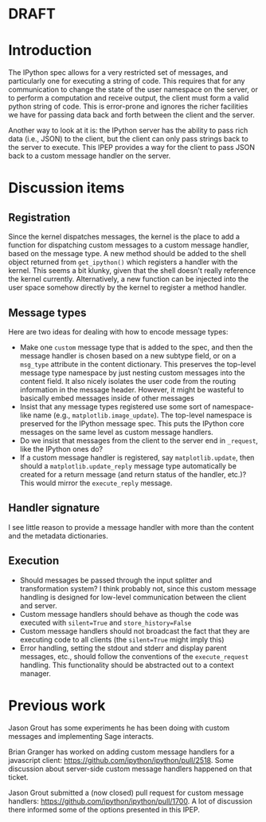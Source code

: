 # DRAFT

# Introduction

The IPython spec allows for a very restricted set of messages, and particularly one for executing a string of code.  This requires that for any communication to change the state of the user namespace on the server, or to perform a computation and receive output, the client must form a valid python string of code.  This is error-prone and ignores the richer facilities we have for passing data back and forth between the client and the server.

Another way to look at it is: the IPython server has the ability to pass rich data (i.e., JSON) to the client, but the client can only pass strings back to the server to execute.  This IPEP provides a way for the client to pass JSON back to a custom message handler on the server.

# Discussion items

## Registration

Since the kernel dispatches messages, the kernel is the place to add a function for dispatching custom messages to a custom message handler, based on the message type.  A new method should be added to the shell object returned from `get_ipython()` which registers a handler with the kernel.  This seems a bit klunky, given that the shell doesn't really reference the kernel currently.  Alternatively, a new function can be injected into the user space somehow directly by the kernel to register a method handler.

## Message types

Here are two ideas for dealing with how to encode message types:

* Make one `custom` message type that is added to the spec, and then the message handler is chosen based on a new subtype field, or on a `msg_type` attribute in the content dictionary.  This preserves the top-level message type namespace by just nesting custom messages into the content field.  It also nicely isolates the user code from the routing information in the message header.  However, it might be wasteful to basically embed messages inside of other messages
* Insist that any message types registered use some sort of namespace-like name (e.g., `matplotlib.image_update`).  The top-level namespace is preserved for the IPython message spec.  This puts the IPython core messages on the same level as custom message handlers.
* Do we insist that messages from the client to the server end in `_request`, like the IPython ones do?
* If a custom message handler is registered, say `matplotlib.update`, then should a `matplotlib.update_reply` message type automatically be created for a return message (and return status of the handler, etc.)?  This would mirror the `execute_reply` message.

## Handler signature

I see little reason to provide a message handler with more than the content and the metadata dictionaries.

## Execution

* Should messages be passed through the input splitter and transformation system?  I think probably not, since this custom message handling is designed for low-level communication between the client and server.
* Custom message handlers should behave as though the code was executed with `silent=True` and `store_history=False`
* Custom message handlers should not broadcast the fact that they are executing code to all clients (the `silent=True` might imply this)
* Error handling, setting the stdout and stderr and display parent messages, etc., should follow the conventions of the `execute_request` handling.  This functionality should be abstracted out to a context manager.

# Previous work

Jason Grout has some experiments he has been doing with custom messages and implementing Sage interacts.

Brian Granger has worked on adding custom message handlers for a javascript client: https://github.com/ipython/ipython/pull/2518.  Some discussion about server-side custom message handlers happened on that ticket.

Jason Grout submitted a (now closed) pull request for custom message handlers: https://github.com/ipython/ipython/pull/1700.  A lot of discussion there informed some of the options presented in this IPEP.